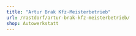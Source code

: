 ```yaml
---
title: "Artur Brak Kfz-Meisterbetrieb"
url: /rastdorf/artur-brak-kfz-meisterbetrieb/
shop: Autowerkstatt
---
```


